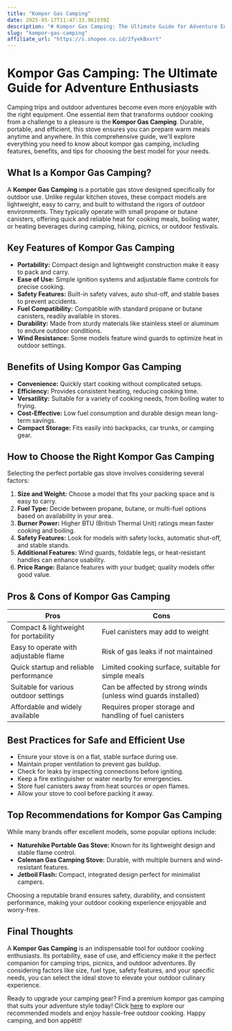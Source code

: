 ```yaml
---
title: "Kompor Gas Camping"
date: 2025-05-17T11:47:33.961939Z
description: "# Kompor Gas Camping: The Ultimate Guide for Adventure Enthusiasts..."
slug: "kompor-gas-camping"
affiliate_url: "https://s.shopee.co.id/2fyekBxvrt"
---
```

# Kompor Gas Camping: The Ultimate Guide for Adventure Enthusiasts

Camping trips and outdoor adventures become even more enjoyable with the right equipment. One essential item that transforms outdoor cooking from a challenge to a pleasure is the **Kompor Gas Camping**. Durable, portable, and efficient, this stove ensures you can prepare warm meals anytime and anywhere. In this comprehensive guide, we'll explore everything you need to know about kompor gas camping, including features, benefits, and tips for choosing the best model for your needs.

## What Is a Kompor Gas Camping?

A **Kompor Gas Camping** is a portable gas stove designed specifically for outdoor use. Unlike regular kitchen stoves, these compact models are lightweight, easy to carry, and built to withstand the rigors of outdoor environments. They typically operate with small propane or butane canisters, offering quick and reliable heat for cooking meals, boiling water, or heating beverages during camping, hiking, picnics, or outdoor festivals.

## Key Features of Kompor Gas Camping

- **Portability:** Compact design and lightweight construction make it easy to pack and carry.
- **Ease of Use:** Simple ignition systems and adjustable flame controls for precise cooking.
- **Safety Features:** Built-in safety valves, auto shut-off, and stable bases to prevent accidents.
- **Fuel Compatibility:** Compatible with standard propane or butane canisters, readily available in stores.
- **Durability:** Made from sturdy materials like stainless steel or aluminum to endure outdoor conditions.
- **Wind Resistance:** Some models feature wind guards to optimize heat in outdoor settings.

## Benefits of Using Kompor Gas Camping

- **Convenience:** Quickly start cooking without complicated setups.
- **Efficiency:** Provides consistent heating, reducing cooking time.
- **Versatility:** Suitable for a variety of cooking needs, from boiling water to frying.
- **Cost-Effective:** Low fuel consumption and durable design mean long-term savings.
- **Compact Storage:** Fits easily into backpacks, car trunks, or camping gear.

## How to Choose the Right Kompor Gas Camping

Selecting the perfect portable gas stove involves considering several factors:

1. **Size and Weight:** Choose a model that fits your packing space and is easy to carry.
2. **Fuel Type:** Decide between propane, butane, or multi-fuel options based on availability in your area.
3. **Burner Power:** Higher BTU (British Thermal Unit) ratings mean faster cooking and boiling.
4. **Safety Features:** Look for models with safety locks, automatic shut-off, and stable stands.
5. **Additional Features:** Wind guards, foldable legs, or heat-resistant handles can enhance usability.
6. **Price Range:** Balance features with your budget; quality models offer good value.

## Pros & Cons of Kompor Gas Camping

| Pros                                          | Cons                                         |
|-----------------------------------------------|----------------------------------------------|
| Compact & lightweight for portability       | Fuel canisters may add to weight           |
| Easy to operate with adjustable flame        | Risk of gas leaks if not maintained       |
| Quick startup and reliable performance      | Limited cooking surface, suitable for simple meals |
| Suitable for various outdoor settings       | Can be affected by strong winds (unless wind guards installed) |
| Affordable and widely available             | Requires proper storage and handling of fuel canisters |

## Best Practices for Safe and Efficient Use

- Ensure your stove is on a flat, stable surface during use.
- Maintain proper ventilation to prevent gas buildup.
- Check for leaks by inspecting connections before igniting.
- Keep a fire extinguisher or water nearby for emergencies.
- Store fuel canisters away from heat sources or open flames.
- Allow your stove to cool before packing it away.

## Top Recommendations for Kompor Gas Camping

While many brands offer excellent models, some popular options include:

- **Naturehike Portable Gas Stove:** Known for its lightweight design and stable flame control.
- **Coleman Gas Camping Stove:** Durable, with multiple burners and wind-resistant features.
- **Jetboil Flash:** Compact, integrated design perfect for minimalist campers.

Choosing a reputable brand ensures safety, durability, and consistent performance, making your outdoor cooking experience enjoyable and worry-free.

## Final Thoughts

A **Kompor Gas Camping** is an indispensable tool for outdoor cooking enthusiasts. Its portability, ease of use, and efficiency make it the perfect companion for camping trips, picnics, and outdoor adventures. By considering factors like size, fuel type, safety features, and your specific needs, you can select the ideal stove to elevate your outdoor culinary experience.

Ready to upgrade your camping gear? Find a premium kompor gas camping that suits your adventure style today! Click [here](https://s.shopee.co.id/2fyekBxvrt) to explore our recommended models and enjoy hassle-free outdoor cooking. Happy camping, and bon appétit!